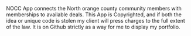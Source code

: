 NOCC App connects the North orange county community members with memberships to available deals. This App is Copyrighted, and if both the idea or unique code is stolen my client will press charges to the full extent of the law. It is on Github strictly as a way for me to display my portfolio.
